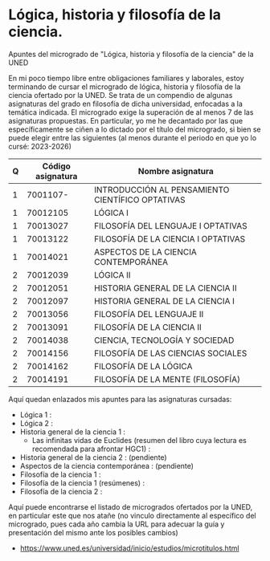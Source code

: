 # Lógica, historia y filosofía de la ciencia.
Apuntes del microgrado de "Lógica, historia y filosofía de la ciencia" de la UNED

En mi poco tiempo libre entre obligaciones familiares y laborales, estoy terminando de cursar el microgrado de lógica, historia y filosofía de la ciencia ofertado por la UNED. Se trata de un compendio de algunas asignaturas del grado en filosofía de dicha universidad, enfocadas a la temática indicada.
El microgrado exige la superación de al menos 7 de las asignaturas propuestas. En particular, yo me he decantado por las que específicamente se ciñen a lo dictado por el título del microgrado, si bien se puede elegir entre las siguientes (al menos durante el periodo en que yo lo cursé: 2023-2026)

Q | Código asignatura | Nombre asignatura 
--- | --- | --- 
1 | 7001107- | INTRODUCCIÓN AL PENSAMIENTO CIENTÍFICO	OPTATIVAS
1 | 70012105 | LÓGICA I
1 | 70013027 | FILOSOFÍA DEL LENGUAJE I	OPTATIVAS
1 | 70013122 | FILOSOFÍA DE LA CIENCIA I	OPTATIVAS
1 | 70014021 | ASPECTOS DE LA CIENCIA CONTEMPORÁNEA
2 | 70012039 | LÓGICA II	
2 | 70012051 | HISTORIA GENERAL DE LA CIENCIA II
2 | 70012097 | HISTORIA GENERAL DE LA CIENCIA I
2 | 70013056 | FILOSOFÍA DEL LENGUAJE II
2 | 70013091 | FILOSOFÍA DE LA CIENCIA II
2 | 70014038 | CIENCIA, TECNOLOGÍA Y SOCIEDAD
2 | 70014156 | FILOSOFÍA DE LAS CIENCIAS SOCIALES
2 | 70014162 | FILOSOFÍA DE LA LÓGICA		
2 | 70014191 | FILOSOFÍA DE LA MENTE (FILOSOFÍA)

Aquí quedan enlazados mis apuntes para las asignaturas cursadas:
* Lógica 1 :
* Lógica 2 :
* Historia general de la ciencia 1 :
  * Las infinitas vidas de Euclides (resumen del libro cuya lectura es recomendada para afrontar HGC1) : 
* Historia general de la ciencia 2 : (pendiente)
* Aspectos de la ciencia contemporánea : (pendiente)
* Filosofía de la ciencia 1 :
* Filosofía de la ciencia 1 (resúmenes) :
* Filosofía de la ciencia 2 :

Aquí puede encontrarse el listado de microgrados ofertados por la UNED, en particular este que nos atañe (no vinculo directamente al específico del microgrado, pues cada año cambia la URL para adecuar la guía y presentación del mismo ante los posibles cambios)
* https://www.uned.es/universidad/inicio/estudios/microtitulos.html
